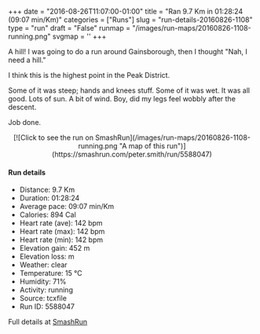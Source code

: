 +++
date = "2016-08-26T11:07:00-01:00"
title = "Ran 9.7 Km in 01:28:24 (09:07 min/Km)"
categories = ["Runs"]
slug = "run-details-20160826-1108"
type = "run"
draft = "False"
runmap = "/images/run-maps/20160826-1108-running.png"
svgmap = '<polyline points="0 47, 3 49, 12 51, 16 51, 22 50, 25 48, 26 48, 27 47, 28 47, 31 48, 32 50, 34 51, 40 49, 40 50, 39 50, 40 51, 48 51, 54 53, 67 52, 74 53, 81 53, 95 51, 98 48, 98 47, 100 46, 97 49, 95 51, 81 53, 73 53, 68 52, 65 52, 55 52, 49 51, 45 50, 40 51, 39 50, 40 49, 40 49, 39 49, 34 50, 32 50, 30 48, 28 47, 23 49, 18 50, 12 51, 6 49, 3 49, 1 48, 0 47">'
+++

A hill!  I was going to do a run around Gainsborough, then I thought "Nah, I need a hill."

I think this is the highest point in the Peak District.

Some of it was steep; hands and knees stuff. Some of it was wet. It was all good. Lots of sun. A bit of wind. Boy, did my legs feel wobbly after the descent. 

Job done. 

<!--more-->

<center>
[![Click to see the run on SmashRun](/images/run-maps/20160826-1108-running.png "A map of this run")](https://smashrun.com/peter.smith/run/5588047)
</center>

#### Run details

* Distance: 9.7 Km
* Duration: 01:28:24
* Average pace: 09:07 min/Km
* Calories: 894 Cal
* Heart rate (ave): 142 bpm
* Heart rate (max): 142 bpm
* Heart rate (min): 142 bpm
* Elevation gain: 452 m
* Elevation loss:  m
* Weather: clear
* Temperature: 15 &deg;C
* Humidity: 71%
* Activity: running
* Source: tcxfile
* Run ID: 5588047

Full details at [SmashRun](https://smashrun.com/peter.smith/run/5588047)